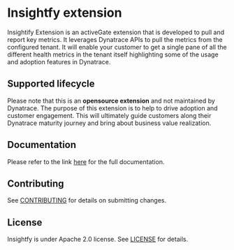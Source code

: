 # Insightfy extension

Insightify Extension is an activeGate extension that is developed to pull and report key metrics. It leverages Dynatrace APIs to pull the metrics from the configured tenant. It will enable your customer to get a single pane of all the different health metrics in the tenant itself highlighting some of the usage and adoption features in Dynatrace.

## Supported lifecycle

Please note that this is an **opensource extension** and not maintained by Dynatrace. The purpose of this extension is to help to drive adoption and customer engagement. This will ultimately guide customers along their Dynatrace maturity journey and bring about business value realization.

## Documentation

Please refer to the link [here](https://nikhilgoenkatech.github.io/insightify-documentation/docs/get-started) for the full documentation.

## Contributing

See [CONTRIBUTING](CONTRIBUTING.md) for details on submitting changes.

## License

Insightfy is under Apache 2.0 license. See [LICENSE](LICENSE) for details.
